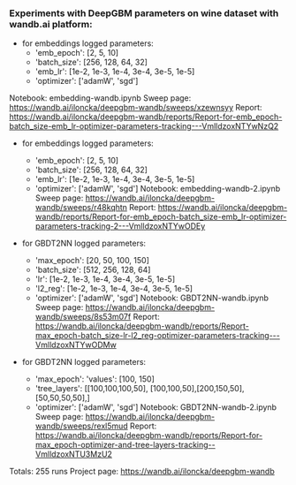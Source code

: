 ### Experiments with DeepGBM parameters on wine dataset with wandb.ai platform:

* for embeddings logged parameters:
    - 'emb_epoch': [2, 5, 10]
    - 'batch_size': [256, 128, 64, 32]
    - 'emb_lr': [1e-2, 1e-3, 1e-4, 3e-4, 3e-5, 1e-5]
    - 'optimizer': ['adamW', 'sgd']
    
Notebook: embedding-wandb.ipynb
Sweep page: https://wandb.ai/iloncka/deepgbm-wandb/sweeps/xzewnsyy
Report: https://wandb.ai/iloncka/deepgbm-wandb/reports/Report-for-emb_epoch-batch_size-emb_lr-optimizer-parameters-tracking---VmlldzoxNTYwNzQ2


* for embeddings logged parameters:
    - 'emb_epoch': [2, 5, 10]
    - 'batch_size': [256, 128, 64, 32]
    - 'emb_lr': [1e-2, 1e-3, 1e-4, 3e-4, 3e-5, 1e-5]
    - 'optimizer': ['adamW', 'sgd']
Notebook: embedding-wandb-2.ipynb
Sweep page: https://wandb.ai/iloncka/deepgbm-wandb/sweeps/r48kqhtn
Report: https://wandb.ai/iloncka/deepgbm-wandb/reports/Report-for-emb_epoch-batch_size-emb_lr-optimizer-parameters-tracking-2---VmlldzoxNTYwODEy

* for GBDT2NN logged parameters:
    - 'max_epoch': [20, 50, 100, 150]
    - 'batch_size': [512, 256, 128, 64]
    - 'lr': [1e-2, 1e-3, 1e-4, 3e-4, 3e-5, 1e-5]
    - 'l2_reg': [1e-2, 1e-3, 1e-4, 3e-4, 3e-5, 1e-5]
    - 'optimizer': ['adamW', 'sgd']
Notebook: GBDT2NN-wandb.ipynb
Sweep page: https://wandb.ai/iloncka/deepgbm-wandb/sweeps/8s53m07f
Report: https://wandb.ai/iloncka/deepgbm-wandb/reports/Report-max_epoch-batch_size-lr-l2_reg-optimizer-parameters-tracking---VmlldzoxNTYwODMw

* for GBDT2NN logged parameters:
    - 'max_epoch': 'values': [100, 150]
    - 'tree_layers': [[100,100,100,50], [100,100,50],[200,150,50], [50,50,50,50],]
    - 'optimizer': ['adamW', 'sgd']
Notebook: GBDT2NN-wandb-2.ipynb
Sweep page: https://wandb.ai/iloncka/deepgbm-wandb/sweeps/rexl5mud
Report: https://wandb.ai/iloncka/deepgbm-wandb/reports/Report-for-max_epoch-optimizer-and-tree-layers-tracking--VmlldzoxNTU3MzU2

Totals: 255 runs
Project page: https://wandb.ai/iloncka/deepgbm-wandb